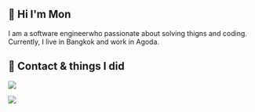 
## 🚀 Hi I'm Mon
I am a software engineerwho passionate about solving thigns and coding.
Currently, I live in Bangkok and work in Agoda.


## 🔗 Contact & things I did
[![](https://img.shields.io/badge/linkedin-0A66C2?style=for-the-badge&logo=linkedin&logoColor=white)](https://www.linkedin.com/)

[![](https://img.shields.io/badge/ieee-infocom%202022-orange?style=for-the-badge&logoColor=white)](https://ieeexplore.ieee.org/document/9163043)

